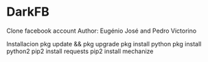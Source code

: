 # DarkFB
Clone facebook account
Author: Eugénio José and Pedro Victorino

Installacion
pkg update && pkg upgrade
pkg install python
pkg install python2
pip2 install requests
pip2 install mechanize
